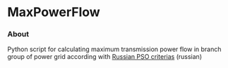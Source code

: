 # MaxPowerFlow

### About

Python script for calculating maximum transmission power flow in branch group of power grid according with [Russian PSO criterias](https://www.so-ups.ru/fileadmin/files/laws/standards/st_max_power_rules_004-2020.pdf) (russian)
